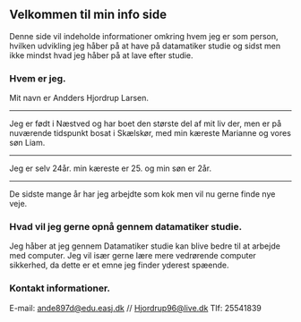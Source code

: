 ## Velkommen til min info side 

Denne side vil indeholde informationer omkring hvem jeg er som person, hvilken udvikling jeg håber på at have på datamatiker studie og sidst men ikke mindst hvad jeg håber på at lave efter studie. 

### Hvem er jeg. 
Mit navn er Andders Hjordrup Larsen. 
______________________________________

Jeg er født i Næstved og har boet den største del af mit liv der, men er på nuværende tidspunkt bosat i Skælskør, med min kæreste Marianne og vores søn Liam.

______________________________________________________________________

Jeg er selv 24år. min kæreste er 25. og min søn er 2år. 

_________________________________________________________________

De sidste mange år har jeg arbejdte som kok men vil nu gerne finde nye veje. 


### Hvad vil jeg gerne opnå gennem datamatiker studie. 
Jeg håber at jeg gennem Datamatiker studie kan blive bedre til at arbejde med computer.
Jeg vil især gerne lære mere vedrørende computer sikkerhed, da dette er et emne jeg finder yderest spæende. 





### Kontakt informationer. 
E-mail: ande897d@edu.easj.dk // Hjordrup96@live.dk 
Tlf: 25541839 

